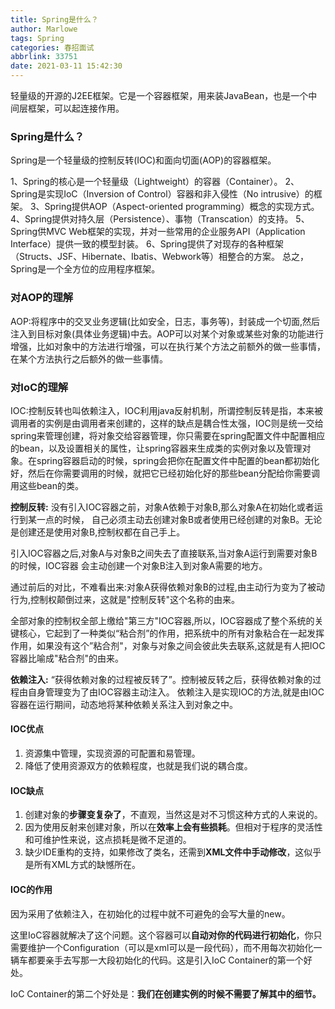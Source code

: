 ```yaml
---
title: Spring是什么？
author: Marlowe
tags: Spring
categories: 春招面试
abbrlink: 33751
date: 2021-03-11 15:42:30
---
```

轻量级的开源的J2EE框架。它是一个容器框架，用来装JavaBean，也是一个中间层框架，可以起连接作用。
<!--more-->
### Spring是什么？
Spring是一个轻量级的控制反转(IOC)和面向切面(AOP)的容器框架。

1、Spring的核心是一个轻量级（Lightweight）的容器（Container）。
2、Spring是实现IoC（Inversion of Control）容器和非入侵性（No intrusive）的框架。
3、Spring提供AOP（Aspect-oriented programming）概念的实现方式。
4、Spring提供对持久层（Persistence）、事物（Transcation）的支持。
5、Spring供MVC Web框架的实现，并对一些常用的企业服务API（Application Interface）提供一致的模型封装。
6、Spring提供了对现存的各种框架（Structs、JSF、Hibernate、Ibatis、Webwork等）相整合的方案。
总之，Spring是一个全方位的应用程序框架。


### 对AOP的理解

AOP:将程序中的交叉业务逻辑(比如安全，日志，事务等)，封装成一个切面,然后注入到目标对象(具体业务逻辑)中去。AOP可以对某个对象或某些对象的功能进行增强，比如对象中的方法进行增强，可以在执行某个方法之前额外的做一些事情，在某个方法执行之后额外的做一些事情。

### 对IoC的理解

IOC:控制反转也叫依赖注入，IOC利用java反射机制，所谓控制反转是指，本来被调用者的实例是由调用者来创建的，这样的缺点是耦合性太强，IOC则是统一交给spring来管理创建，将对象交给容器管理，你只需要在spring配置文件中配置相应的bean，以及设置相关的属性，让spring容器来生成类的实例对象以及管理对象。在spring容器启动的时候，spring会把你在配置文件中配置的bean都初始化好，然后在你需要调用的时候，就把它已经初始化好的那些bean分配给你需要调用这些bean的类。


**控制反转:**
没有引入IOC容器之前，对象A依赖于对象B,那么对象A在初始化或者运行到某一点的时候， 自己必须主动去创建对象B或者使用已经创建的对象B。无论是创建还是使用对象B,控制权都在自己手上。

引入IOC容器之后,对象A与对象B之间失去了直接联系,当对象A运行到需要对象B的时候，IOC容器 会主动创建一个对象B注入到对象A需要的地方。

通过前后的对比，不难看出来:对象A获得依赖对象B的过程,由主动行为变为了被动行为,控制权颠倒过来，这就是"控制反转"这个名称的由来。

全部对象的控制权全部上缴给"第三方"IOC容器,所以，IOC容器成了整个系统的关键核心，它起到了一种类似“粘合剂”的作用，把系统中的所有对象粘合在一起发挥作用，如果没有这个”粘合剂"，对象与对象之间会彼此失去联系,这就是有人把IOC容器比喻成"粘合剂"的由来。

**依赖注入:**
“获得依赖对象的过程被反转了”。控制被反转之后，获得依赖对象的过程由自身管理变为了由IOC容器主动注入。
依赖注入是实现IOC的方法,就是由IOC容器在运行期间，动态地将某种依赖关系注入到对象之中。

#### IOC优点

1. 资源集中管理，实现资源的可配置和易管理。
2. 降低了使用资源双方的依赖程度，也就是我们说的耦合度。

#### IOC缺点

1. 创建对象的**步骤变复杂了**，不直观，当然这是对不习惯这种方式的人来说的。
2. 因为使用反射来创建对象，所以在**效率上会有些损耗**。但相对于程序的灵活性和可维护性来说，这点损耗是微不足道的。
3. 缺少IDE重构的支持，如果修改了类名，还需到**XML文件中手动修改**，这似乎是所有XML方式的缺憾所在。

#### IOC的作用

因为采用了依赖注入，在初始化的过程中就不可避免的会写大量的new。

这里IoC容器就解决了这个问题。这个容器可以**自动对你的代码进行初始化**，你只需要维护一个Configuration（可以是xml可以是一段代码），而不用每次初始化一辆车都要亲手去写那一大段初始化的代码。这是引入IoC Container的第一个好处。

IoC Container的第二个好处是：**我们在创建实例的时候不需要了解其中的细节。**
